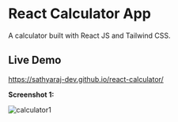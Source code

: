 <h1>React Calculator App</h1>
<p>A calculator built with React JS and Tailwind CSS. </p>

<h2>Live Demo</h2>

https://sathyaraj-dev.github.io/react-calculator/

**Screenshot 1:**

![calculator1](https://github.com/Sathyaraj-dev/react-calculator/assets/57762726/feed653b-a013-4a83-867b-55141529ea8d)
